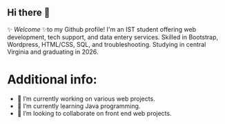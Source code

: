 ## Hi there 👋


✨ _Welcome_ ✨to my Github profile! I'm an IST student offering web development,
tech support, and data entery services. Skilled in Bootstrap, Wordpress, HTML/CSS,
SQL, and troubleshooting. Studying in central Virginia and graduating in 2026.

# Additional info:

- 🔭 I’m currently working on various web projects.
- 🌱 I’m currently learning Java programming.
- 👯 I’m looking to collaborate on front end web projects.

